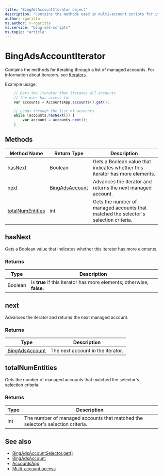 ```yaml
---
title: "BingAdsAccountIterator object"
description: "Contains the methods used in multi-account scripts for iterating through a list of managed accounts."
author: rgaritta
ms.author: v-rgaritta
ms.service: "bing-ads-scripts"
ms.topic: "article"
---
```


# BingAdsAccountIterator

Contains the methods for iterating through a list of managed accounts. For information about iterators, see [Iterators](../concepts/iterators.md).

Example usage:
```javascript
    // Gets the iterator that iterates all accounts
    // the user has access to.
    var accounts = AccountsApp.accounts().get();

    // Loops through the list of accounts.
    while (accounts.hasNext()) {
        var account = accounts.next();
    }
```


## Methods
|Method Name|Return Type|Description|
|-|-|-
[hasNext](#hasnext)|Boolean|Gets a Boolean value that indicates whether this iterator has more elements.
[next](#next)|[BingAdsAccount](./BingAdsAccount.md)|Advances the iterator and returns the next managed account.
[totalNumEntities](#totalnumentities)|int|Gets the number of managed accounts that matched the selector's selection criteria.

## <a name="hasnext"></a>hasNext
Gets a Boolean value that indicates whether this iterator has more elements.

### Returns
|Type|Description|
|-|-
Boolean|Is **true** if this iterator has more elements; otherwise, **false**.

## <a name="next"></a>next
Advances the iterator and returns the next managed account.

### Returns
|Type|Description|
|-|-
[BingAdsAccount](./BingAdsAccount.md)|The next account in the iterator.

## <a name="totalnumentities"></a>totalNumEntities
Gets the number of managed accounts that matched the selector's selection criteria.

### Returns
|Type|Description|
|-|-
int|The number of managed accounts that matched the selector's selection criteria.


## See also

- [BingAdsAccountSelector.get()](./BingAdsAccountSelector.md#get)
- [BingAdsAccount](./BingAdsAccount.md)
- [AccountsApp](./AccountsApp.md)
- [Multi-account access](../guides/multi-account-access.md)
